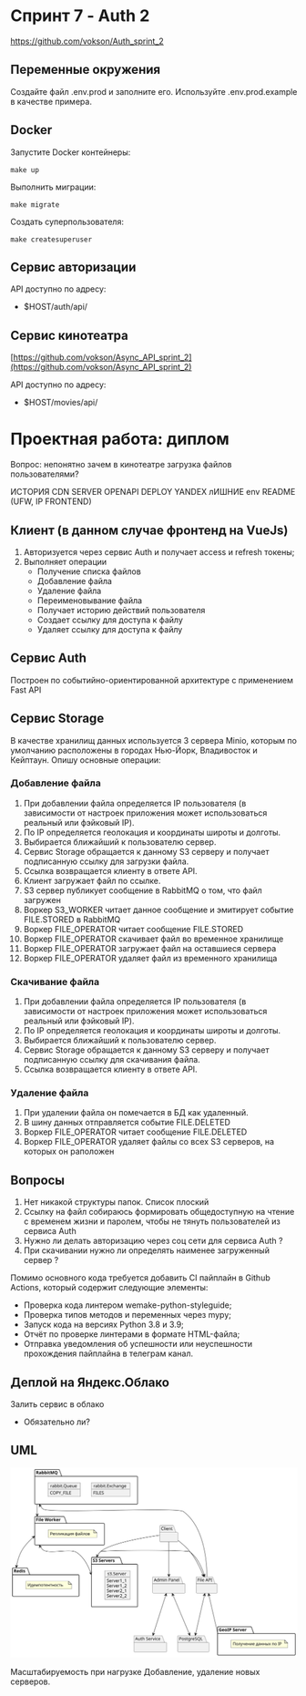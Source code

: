 # Спринт 7 - Auth 2
https://github.com/vokson/Auth_sprint_2

## Переменные окружения
Создайте файл .env.prod и заполните его. Используйте .env.prod.example в качестве примера.

## Docker
Запустите Docker контейнеры:
```console
make up
```

Выполнить миграции:
```console
make migrate
```

Создать суперпользователя:
```console
make createsuperuser
```

## Сервис авторизации
API доступно по адресу:
- $HOST/auth/api/

## Сервис кинотеатра
[https://github.com/vokson/Async_API_sprint_2](https://github.com/vokson/Async_API_sprint_2)

API доступно по адресу:
- $HOST/movies/api/


# Проектная работа: диплом

Вопрос: непонятно зачем в кинотеатре загрузка файлов пользователями?

ИСТОРИЯ CDN SERVER
OPENAPI
DEPLOY YANDEX
лИШНИЕ env
README (UFW, IP FRONTEND)

##  Клиент (в данном случае фронтенд на VueJs)

1. Авторизуется через сервис Auth и получает access и refresh токены;
1. Выполняет операции
    - Получение списка файлов
    - Добавление файла
    - Удаление файла
    - Переименовывание файла
    - Получает историю действий пользователя
    - Создает ссылку для доступа к файлу
    - Удаляет ссылку для доступа к файлу

## Сервис Auth

Построен по событийно-ориентированной архитектуре с применением Fast API

## Сервис Storage

В качестве хранилищ данных используется 3 сервера Minio, которым по умолчанию расположены в городах Нью-Йорк, Владивосток и Кейптаун.
Опишу основные операции:

### Добавление файла
1. При добавлении файла определяется IP пользователя (в зависимости от настроек приложения может использоваться реальный или фэйковый IP).
1. По IP определяется геолокация и координаты широты и долготы.
1. Выбирается ближайший к пользователю сервер.
1. Сервис Storage обращается к данному S3 серверу и получает подписанную ссылку для загрузки файла.
1. Ссылка возвращаетcя клиенту в ответе API.
1. Клиент загружает файл по ссылке.
1. S3 сервер публикует сообщение в RabbitMQ о том, что файл загружен
1. Воркер S3_WORKER читает данное сообщение и эмитирует событие FILE.STORED в RabbitMQ
1. Воркер FILE_OPERATOR читает сообщение FILE.STORED
1. Воркер FILE_OPERATOR скачивает файл во временное хранилище
1. Воркер FILE_OPERATOR загружает файл на оставшиеся сервера
1. Воркер FILE_OPERATOR удаляет файл из временного хранилища

### Скачивание файла
1. При добавлении файла определяется IP пользователя (в зависимости от настроек приложения может использоваться реальный или фэйковый IP).
1. По IP определяется геолокация и координаты широты и долготы.
1. Выбирается ближайший к пользователю сервер.
1. Сервис Storage обращается к данному S3 серверу и получает подписанную ссылку для скачивания файла.
1. Ссылка возвращаетcя клиенту в ответе API.

### Удаление файла
1. При удалении файла он помечается в БД как удаленный.
1. В шину данных отправляется событие FILE.DELETED
1. Воркер FILE_OPERATOR читает сообщение FILE.DELETED
1. Воркер FILE_OPERATOR удаляет файлы со всех S3 серверов, на которых он раположен



## Вопросы
1. Нет никакой структуры папок. Список плоский
1. Ссылку на файл собираюсь формировать общедоступную на чтение с временем жизни и паролем, чтобы не тянуть пользователей из сервиса Auth
1. Нужно ли делать авторизацию через соц сети для сервиса Auth ?
1. При скачивании нужно ли определять наименее загруженный сервер ?

Помимо основного кода требуется добавить CI пайплайн в Github Actions, который содержит следующие элементы:
- Проверка кода линтером wemake-python-styleguide;
- Проверка типов методов и переменных через mypy;
- Запуск кода на версиях Python 3.8 и 3.9;
- Отчёт по проверке линтерами в формате HTML-файла;
- Отправка уведомления об успешности или неуспешности прохождения пайплайна в телеграм канал.

## Деплой на Яндекс.Облако
Залить сервис в облако
 - Обязательно ли?

 ## UML
![scheme](scheme.svg)


Масштабируемость при нагрузке
Добавление, удаление новых серверов.